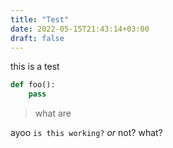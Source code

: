 ```yaml
---
title: "Test"
date: 2022-05-15T21:43:14+03:00
draft: false
---
```


this is a test

```py
def foo():
	pass
```

> what
> are

ayoo `is this working?` *or* not?
what?
